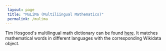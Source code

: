 ```yaml
---
 layout: page
 title: "MuLiMa (Multiliingual Mathematics)"
 permalink: /mulima
---
```


Tim Hosgood's multilingual math dictionary can be found [here](https://thosgood.com/maths-dictionary/). It matches mathematical words in different languages with the corresponding Wikidata object. 
